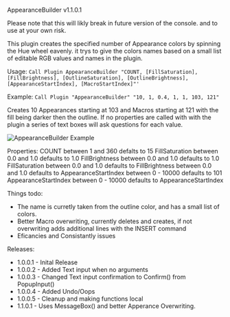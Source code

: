 AppearanceBuilder v1.1.0.1

Please note that this will likly break in future version of the console. and to use at your own risk.

This plugin creates the specified number of Appearance colors by spinning the Hue wheel eavenly. it trys to give the colors names based on a small list of editable RGB values and names in the plugin.

Usage:
`Call Plugin AppearanceBuilder "COUNT, [FillSaturation], [FillBrightness], [OutlineSaturation], [OutlineBrightness], [AppearanceStartIndex], [MacroStartIndex]"'`

Example:
`Call Plugin "AppearanceBuilder" "10, 1, 0.4, 1, 1, 103, 121"`

Creates 10 Appearances starting at 103 and Macros starting at 121 with the fill being darker then the outline.
If no properties are called with with the plugin a series of text boxes will ask questions for each value.

![AppearanceBuilder Example](https://github.com/hossimo/GMA3Plugins/blob/master/Images/AppearanceBuilderExample.png)
 
Properties:
COUNT           between  1 and 360 defalts to 15
FillSaturation  between 0.0 and 1.0 defaults to 1.0
FillBrightness  between 0.0 and 1.0 defaults to 1.0
FillSaturation  between 0.0 and 1.0 defaults to <FillSaturation>
FillBrightness  between 0.0 and 1.0 defaults to <FillBrightness>
AppearanceStartIndex between 0 - 10000 defaults to 101
AppearanceStartIndex between 0 - 10000 defaults to AppearanceStartIndex

Things todo:
- The name is curretly taken from the outline color, and has a small list of colors.
- Better Macro overwriting, currently deletes and creates, if not overwriting adds additional lines with the INSERT command
- Eficancies and Consistantly issues

Releases:
- 1.0.0.1 - Inital Release
- 1.0.0.2 - Added Text input when no arguments
- 1.0.0.3 - Changed Text input confirmation to Confirm() from PopupInput()
- 1.0.0.4 - Added Undo/Oops
- 1.0.0.5 - Cleanup and making functions local
- 1.1.0.1 - Uses MessageBox() and better Apperance Overwriting.